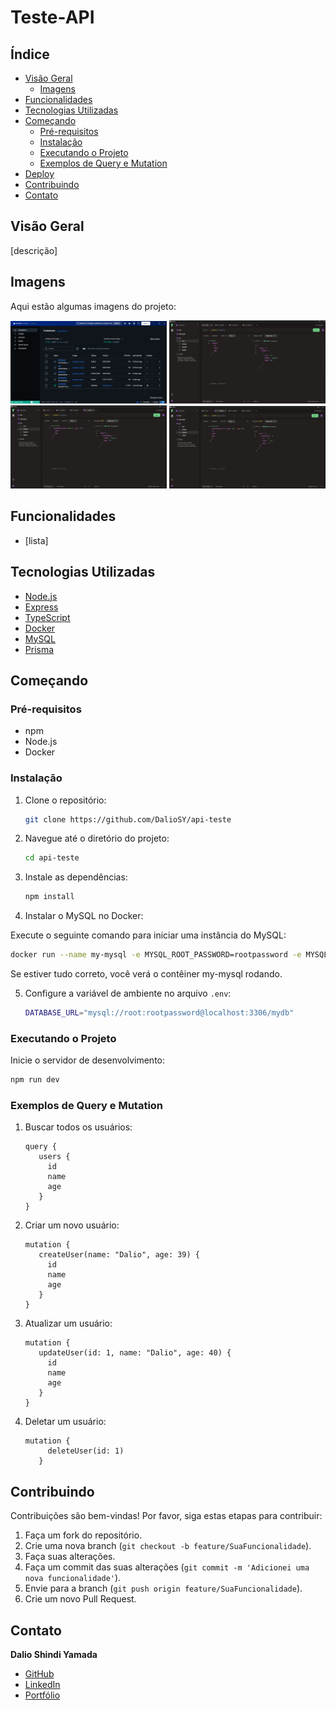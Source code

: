 # Teste-API

## Índice

- [Visão Geral](#visão-geral)
  - [Imagens](#Imagens)
- [Funcionalidades](#funcionalidades)
- [Tecnologias Utilizadas](#tecnologias-utilizadas)
- [Começando](#começando)
  - [Pré-requisitos](#pré-requisitos)
  - [Instalação](#instalação)
  - [Executando o Projeto](#executando-o-projeto)
  - [Exemplos de Query e Mutation](#exemplos-de-query-e-mutation)
- [Deploy](#deploy)
- [Contribuindo](#contribuindo)
- [Contato](#contato)

## Visão Geral

[descrição]

## Imagens

Aqui estão algumas imagens do projeto:

<div>
    <img src="./img/git-1.png" alt="Imagem 1" width="250"/>
    <img src="./img/git-2.png" alt="Imagem 2" width="250"/>
    <img src="./img/git-3.png" alt="Imagem 3" width="250"/>
    <img src="./img/git-4.png" alt="Imagem 4" width="250"/>
</div>

## Funcionalidades

- [lista]

## Tecnologias Utilizadas

- [Node.js](https://nodejs.org/pt)
- [Express](https://expressjs.com/)
- [TypeScript](https://www.typescriptlang.org/)
- [Docker](https://www.docker.com/)
- [MySQL](https://www.mysql.com/)
- [Prisma](https://www.prisma.io/)

## Começando

### Pré-requisitos

- npm
- Node.js
- Docker

### Instalação

1. Clone o repositório:

   ```bash
   git clone https://github.com/DalioSY/api-teste
   ```

2. Navegue até o diretório do projeto:

   ```bash
   cd api-teste
   ```

3. Instale as dependências:

   ```bash
   npm install
   ```

4. Instalar o MySQL no Docker:

Execute o seguinte comando para iniciar uma instância do MySQL:

```bash
docker run --name my-mysql -e MYSQL_ROOT_PASSWORD=rootpassword -e MYSQL_DATABASE=mydb -p 3306:3306 -d mysql:latest
```

Se estiver tudo correto, você verá o contêiner my-mysql rodando.

5. Configure a variável de ambiente no arquivo `.env`:

   ```bash
   DATABASE_URL="mysql://root:rootpassword@localhost:3306/mydb"
   ```

### Executando o Projeto

Inicie o servidor de desenvolvimento:

```bash
npm run dev
```

### Exemplos de Query e Mutation

1. Buscar todos os usuários:

   ```
   query {
      users {
        id
        name
        age
      }
   }
   ```

2. Criar um novo usuário:

   ```
   mutation {
      createUser(name: "Dalio", age: 39) {
        id
        name
        age
      }
   }
   ```

3. Atualizar um usuário:

   ```
   mutation {
      updateUser(id: 1, name: "Dalio", age: 40) {
        id
        name
        age
      }
   }
   ```

4. Deletar um usuário:

   ```
   mutation {
        deleteUser(id: 1)
      }
   ```

## Contribuindo

Contribuições são bem-vindas! Por favor, siga estas etapas para contribuir:

1. Faça um fork do repositório.
2. Crie uma nova branch (`git checkout -b feature/SuaFuncionalidade`).
3. Faça suas alterações.
4. Faça um commit das suas alterações (`git commit -m 'Adicionei uma nova funcionalidade'`).
5. Envie para a branch (`git push origin feature/SuaFuncionalidade`).
6. Crie um novo Pull Request.

## Contato

**Dalio Shindi Yamada**

- [GitHub](https://github.com/DalioSY)
- [LinkedIn](https://www.linkedin.com/in/dalio-s-yamada)
- [Portfólio](https://portfolio-dalio.vercel.app/)
